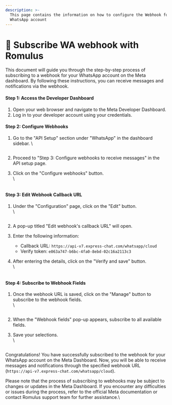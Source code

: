 ```yaml
---
description: >-
  This page contains the information on how to configure the Webhook for
  WhatsApp account
---
```


# 🔗 Subscribe WA webhook with Romulus

This document will guide you through the step-by-step process of subscribing to a webhook for your WhatsApp account on the Meta dashboard. By following these instructions, you can receive messages and notifications via the webhook.

#### **Step 1:** Access the Developer Dashboard

1. Open your web browser and navigate to the Meta Developer Dashboard.
2. Log in to your developer account using your credentials.

#### **Step 2:** Configure Webhooks

1.  Go to the "API Setup" section under "WhatsApp" in the dashboard sidebar. \


    <figure><img src="../../../../../.gitbook/assets/1 – 17.png" alt=""><figcaption></figcaption></figure>
2. Proceed to "Step 3: Configure webhooks to receive messages" in the API setup page.
3.  Click on the "Configure webhooks" button.\
    \


    <figure><img src="../../../../../.gitbook/assets/1 – 18.png" alt=""><figcaption></figcaption></figure>

#### **Step 3:** Edit Webhook Callback URL

1.  Under the "Configuration" page, click on the "Edit" button.\
    \


    <figure><img src="../../../../../.gitbook/assets/1 – 19.png" alt=""><figcaption></figcaption></figure>
2. A pop-up titled "Edit webhook's callback URL" will open.
3. Enter the following information:
   * Callback URL: `https://api-v7.express-chat.com/whatsapp/cloud`
   * Verify token: `e063a747-b6bc-4fa0-8ebd-02c16a2113c3`
4.  After entering the details, click on the "Verify and save" button.\
    \


    <figure><img src="../../../../../.gitbook/assets/1 – 20.png" alt=""><figcaption></figcaption></figure>

#### **Step 4:** Subscribe to Webhook Fields

1.  Once the webhook URL is saved, click on the "Manage" button to subscribe to the webhook fields.\
    \


    <figure><img src="../../../../../.gitbook/assets/1 – 21.png" alt=""><figcaption></figcaption></figure>
2. When the "Webhook fields" pop-up appears, subscribe to all available fields.
3.  Save your selections.\
    \


    <figure><img src="../../../../../.gitbook/assets/1 – 22.png" alt=""><figcaption></figcaption></figure>

Congratulations! You have successfully subscribed to the webhook for your WhatsApp account on the Meta Dashboard. Now, you will be able to receive messages and notifications through the specified webhook URL (`https://api-v7.express-chat.com/whatsapp/cloud`).

Please note that the process of subscribing to webhooks may be subject to changes or updates in the Meta Dashboard. If you encounter any difficulties or issues during the process, refer to the official Meta documentation or contact Romulus support team for further assistance.\
